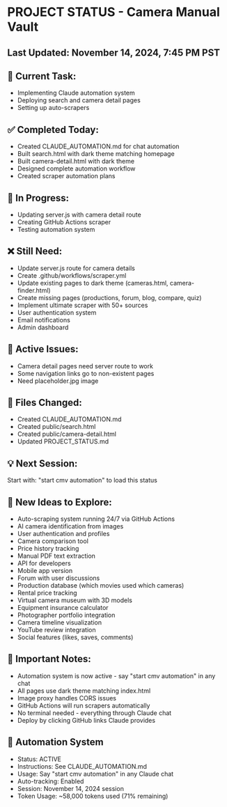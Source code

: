 # PROJECT STATUS - Camera Manual Vault

## Last Updated: November 14, 2024, 7:45 PM PST

## 🎯 Current Task:
- Implementing Claude automation system
- Deploying search and camera detail pages
- Setting up auto-scrapers

## ✅ Completed Today:
- Created CLAUDE_AUTOMATION.md for chat automation
- Built search.html with dark theme matching homepage
- Built camera-detail.html with dark theme
- Designed complete automation workflow
- Created scraper automation plans

## 🔄 In Progress:
- Updating server.js with camera detail route
- Creating GitHub Actions scraper
- Testing automation system

## ❌ Still Need:
- Update server.js route for camera details
- Create .github/workflows/scraper.yml
- Update existing pages to dark theme (cameras.html, camera-finder.html)
- Create missing pages (productions, forum, blog, compare, quiz)
- Implement ultimate scraper with 50+ sources
- User authentication system
- Email notifications
- Admin dashboard

## 🐛 Active Issues:
- Camera detail pages need server route to work
- Some navigation links go to non-existent pages
- Need placeholder.jpg image

## 📁 Files Changed:
- Created CLAUDE_AUTOMATION.md
- Created public/search.html
- Created public/camera-detail.html
- Updated PROJECT_STATUS.md

## 💡 Next Session:
Start with: "start cmv automation" to load this status

## 🚀 New Ideas to Explore:
- Auto-scraping system running 24/7 via GitHub Actions
- AI camera identification from images
- User authentication and profiles
- Camera comparison tool
- Price history tracking
- Manual PDF text extraction
- API for developers
- Mobile app version
- Forum with user discussions
- Production database (which movies used which cameras)
- Rental price tracking
- Virtual camera museum with 3D models
- Equipment insurance calculator
- Photographer portfolio integration
- Camera timeline visualization
- YouTube review integration
- Social features (likes, saves, comments)

## 📝 Important Notes:
- Automation system is now active - say "start cmv automation" in any chat
- All pages use dark theme matching index.html
- Image proxy handles CORS issues
- GitHub Actions will run scrapers automatically
- No terminal needed - everything through Claude chat
- Deploy by clicking GitHub links Claude provides

## 🤖 Automation System
- Status: ACTIVE
- Instructions: See CLAUDE_AUTOMATION.md
- Usage: Say "start cmv automation" in any Claude chat
- Auto-tracking: Enabled
- Session: November 14, 2024 session
- Token Usage: ~58,000 tokens used (71% remaining)

